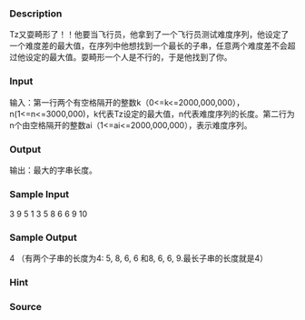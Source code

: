 
### Description
Tz又耍畸形了！！他要当飞行员，他拿到了一个飞行员测试难度序列，他设定了一个难度差的最大值，在序列中他想找到一个最长的子串，任意两个难度差不会超过他设定的最大值。耍畸形一个人是不行的，于是他找到了你。
### Input
输入：第一行两个有空格隔开的整数k（0<=k<=2000,000,000），n(1<=n<=3000,000)，k代表Tz设定的最大值，n代表难度序列的长度。第二行为n个由空格隔开的整数ai（1<=ai<=2000,000,000），表示难度序列。
### Output
输出：最大的字串长度。
### Sample Input
3 9
5 1 3 5 8 6 6 9 10
### Sample Output
4
（有两个子串的长度为4: 5, 8, 6, 6 和8, 6, 6, 9.最长子串的长度就是4） 

### Hint

### Source
